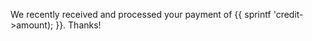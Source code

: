 
We recently received and processed your payment of {{
sprintf '$%0.2f', Moonpig::Util::to_dollars($credit->amount); }}.  Thanks!
